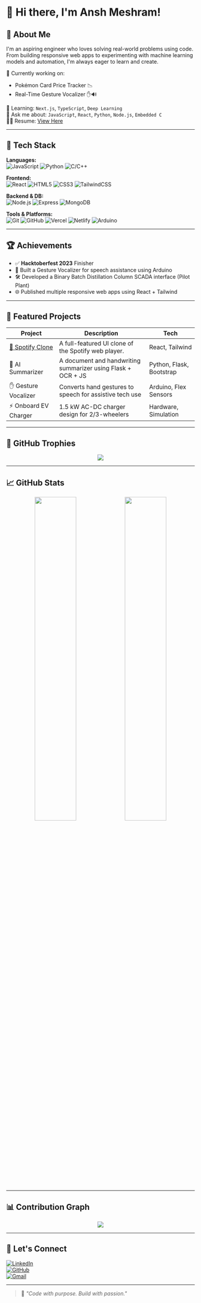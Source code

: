 # 👋 Hi there, I'm Ansh Meshram!

## 🧠 About Me

I'm an aspiring engineer who loves solving real-world problems using code. From building responsive web apps to experimenting with machine learning models and automation, I'm always eager to learn and create.

🔭 Currently working on:  
- Pokémon Card Price Tracker 📉  
- Real-Time Gesture Vocalizer ✋🔊  

🌱 Learning: `Next.js`, `TypeScript`, `Deep Learning`  
💬 Ask me about: `JavaScript`, `React`, `Python`, `Node.js`, `Embedded C`  
🧑‍💼 Resume: [View Here](#) <!-- Add your hosted resume link -->

---

## 🚀 Tech Stack

**Languages:**  
![JavaScript](https://img.shields.io/badge/-JavaScript-black?style=flat-square&logo=javascript) ![Python](https://img.shields.io/badge/-Python-black?style=flat-square&logo=python) ![C/C++](https://img.shields.io/badge/-C/C++-black?style=flat-square&logo=c)

**Frontend:**  
![React](https://img.shields.io/badge/-React-black?style=flat-square&logo=react) ![HTML5](https://img.shields.io/badge/-HTML5-black?style=flat-square&logo=html5) ![CSS3](https://img.shields.io/badge/-CSS3-black?style=flat-square&logo=css3) ![TailwindCSS](https://img.shields.io/badge/-TailwindCSS-black?style=flat-square&logo=tailwind-css)

**Backend & DB:**  
![Node.js](https://img.shields.io/badge/-Node.js-black?style=flat-square&logo=node.js) ![Express](https://img.shields.io/badge/-Express-black?style=flat-square&logo=express) ![MongoDB](https://img.shields.io/badge/-MongoDB-black?style=flat-square&logo=mongodb)

**Tools & Platforms:**  
![Git](https://img.shields.io/badge/-Git-black?style=flat-square&logo=git) ![GitHub](https://img.shields.io/badge/-GitHub-black?style=flat-square&logo=github) ![Vercel](https://img.shields.io/badge/-Vercel-black?style=flat-square&logo=vercel) ![Netlify](https://img.shields.io/badge/-Netlify-black?style=flat-square&logo=netlify) ![Arduino](https://img.shields.io/badge/-Arduino-black?style=flat-square&logo=arduino)

---

## 🏆 Achievements

- ✅ **Hacktoberfest 2023** Finisher  
- 🔌 Built a Gesture Vocalizer for speech assistance using Arduino  
- 🛠️ Developed a Binary Batch Distillation Column SCADA interface (Pilot Plant)  
- 🌐 Published multiple responsive web apps using React + Tailwind  

---

## 📌 Featured Projects

| Project | Description | Tech |
|--------|-------------|------|
| [🎵 Spotify Clone](https://github.com/AnshMeshram/spotify-clone) | A full-featured UI clone of the Spotify web player. | React, Tailwind |
| 🧠 AI Summarizer | A document and handwriting summarizer using Flask + OCR + JS | Python, Flask, Bootstrap |
| ✋ Gesture Vocalizer | Converts hand gestures to speech for assistive tech use | Arduino, Flex Sensors |
| ⚡ Onboard EV Charger | 1.5 kW AC-DC charger design for 2/3-wheelers | Hardware, Simulation |

---

## 🏅 GitHub Trophies

<p align="center">
  <img src="https://github-profile-trophy.vercel.app/?username=AnshMeshram&theme=radical&no-frame=true&row=1&column=7" />
</p>

---

## 📈 GitHub Stats

<p align="center">
  <img src="https://github-readme-stats.vercel.app/api?username=AnshMeshram&show_icons=true&theme=radical" width="47%" />
  <img src="https://github-readme-streak-stats.herokuapp.com/?user=AnshMeshram&theme=radical" width="47%" />
</p>

---

## 📊 Contribution Graph

<p align="center">
  <img src="https://github-readme-activity-graph.vercel.app/graph?username=AnshMeshram&theme=react-dark" />
</p>

---

## 🧭 Let's Connect

[![LinkedIn](https://img.shields.io/badge/-LinkedIn-0A66C2?style=flat-square&logo=linkedin&logoColor=white)](https://www.linkedin.com/in/ansh-meshram-9a17ab253/)  
[![GitHub](https://img.shields.io/badge/-GitHub-333?style=flat-square&logo=github&logoColor=white)](https://github.com/AnshMeshram)  
[![Gmail](https://img.shields.io/badge/-Gmail-red?style=flat-square&logo=gmail&logoColor=white)](mailto:anshmeshram2003@gmail.com)

---

> 🚀 *"Code with purpose. Build with passion."*
